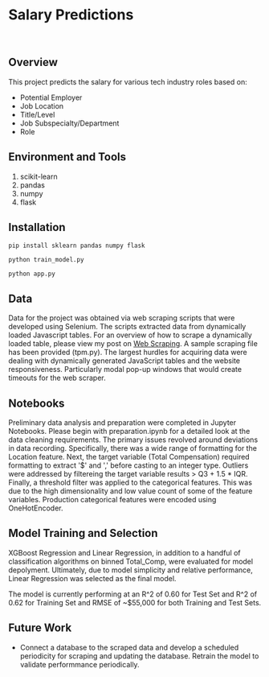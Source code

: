 # Salary Predictions
<br>

## Overview
This project predicts the salary for various tech industry roles based on:
- Potential Employer
- Job Location
- Title/Level
- Job Subspecialty/Department
- Role

## Environment and Tools
1. scikit-learn
2. pandas
3. numpy
4. flask

## Installation

`pip install sklearn pandas numpy flask`

`python train_model.py`

`python app.py`

## Data
Data for the project was obtained via web scraping scripts that were developed using Selenium. The scripts extracted data from dynamically loaded Javascript tables. For an overview of how to scrape a dynamically loaded table, please view my post on [Web Scraping](https://medium.com/@jcclark141152/data-extraction-from-dynamic-tables-9d9eafbd8064). A sample scraping file has been provided (tpm.py). The largest hurdles for acquiring data were dealing with dynamically generated JavaScript tables and the website responsiveness. Particularly modal pop-up windows that would create timeouts for the web scraper.

## Notebooks
Preliminary data analysis and preparation were completed in Jupyter Notebooks. Please begin with preparation.ipynb for a detailed look at the data cleaning requirements. The primary issues revolved around deviations in data recording. Specifically, there was a wide range of formatting for the Location feature. Next, the target variable (Total Compensation) required formatting to extract '$' and ',' before casting to an integer type. Outliers were addressed by filtereing the target variable results > Q3 + 1.5 * IQR. Finally, a threshold filter was applied to the categorical features. This was due to the high dimensionality and low value count of some of the feature variables. Production categorical features were encoded using OneHotEncoder. 

## Model Training and Selection
XGBoost Regression and Linear Regression, in addition to a handful of classification algorithms on binned Total_Comp, were evaluated for model depolyment. Ultimately, due to model simplicity and relative performance, Linear Regression was selected as the final model.

The model is currently performing at an R^2 of 0.60 for Test Set and R^2 of 0.62 for Training Set and RMSE of ~$55,000 for both Training and Test Sets. 

## Future Work
- Connect a database to the scraped data and develop a scheduled periodicity for scraping and updating the database. Retrain the model to validate performmance periodically.
